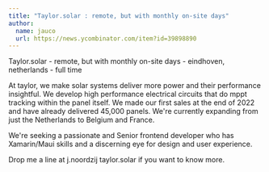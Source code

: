 ```yaml
---
title: "Taylor.solar : remote, but with monthly on-site days"
author:
  name: jauco
  url: https://news.ycombinator.com/item?id=39898890
---
```

Taylor.solar - remote, but with monthly on-site days - eindhoven, netherlands - full time

At taylor, we make solar systems deliver more power and their performance insightful. We develop high performance electrical circuits that do mppt tracking within the panel itself. We made our first sales at the end of 2022 and have already delivered 45,000 panels. We&#x27;re currently expanding from just the Netherlands to Belgium and France.

We&#x27;re seeking a passionate and Senior frontend developer who has Xamarin&#x2F;Maui skills and a discerning eye for design and user experience.

Drop me a line at j.noordzij taylor.solar if you want to know more.
